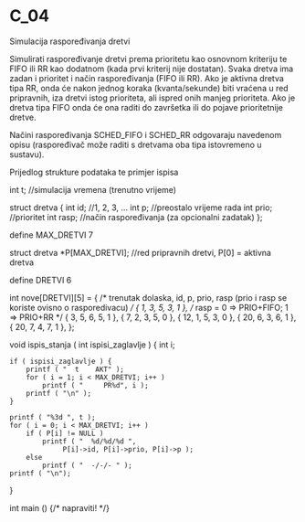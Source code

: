 # C_04
Simulacija raspoređivanja dretvi

Simulirati raspoređivanje dretvi prema prioritetu kao osnovnom kriteriju te FIFO ili RR kao dodatnom (kada prvi kriterij nije dostatan). Svaka dretva ima zadan i prioritet i način raspoređivanja (FIFO ili RR). Ako je aktivna dretva tipa RR, onda će nakon jednog koraka (kvanta/sekunde) biti vraćena u red pripravnih, iza dretvi istog prioriteta, ali ispred onih manjeg prioriteta. Ako je dretva tipa FIFO onda će ona raditi do završetka ili do pojave prioritetnije dretve.

Načini raspoređivanja SCHED_FIFO i SCHED_RR odgovaraju navedenom opisu (raspoređivač može raditi s dretvama oba tipa istovremeno u sustavu).



Prijedlog strukture podataka te primjer ispisa



int t; //simulacija vremena (trenutno vrijeme)


struct dretva {
	int id; //1, 2, 3, ...
	int p;  //preostalo vrijeme rada
	int prio; //prioritet
	int rasp; //način raspoređivanja (za opcionalni zadatak)
};

define MAX_DRETVI	7

struct dretva *P[MAX_DRETVI]; //red pripravnih dretvi, P[0] = aktivna dretva

define DRETVI	6

int nove[DRETVI][5] =
{
	/* trenutak dolaska, id, p, prio, rasp (prio i rasp se koriste ovisno o rasporedivacu) */
	{ 1,  3, 5, 3, 1 }, /* rasp = 0 => PRIO+FIFO; 1 => PRIO+RR */
	{ 3,  5, 6, 5, 1 },
	{ 7,  2, 3, 5, 0 },
	{ 12, 1, 5, 3, 0 },
	{ 20, 6, 3, 6, 1 },
	{ 20, 7, 4, 7, 1 },
};


void ispis_stanja ( int ispisi_zaglavlje )
{
	int i;

	if ( ispisi_zaglavlje ) {
		printf ( "  t    AKT" );
		for ( i = 1; i < MAX_DRETVI; i++ )
			printf ( "     PR%d", i );
		printf ( "\n" );
	}

	printf ( "%3d ", t );
	for ( i = 0; i < MAX_DRETVI; i++ )
		if ( P[i] != NULL )
			printf ( "  %d/%d/%d ",
				 P[i]->id, P[i]->prio, P[i]->p );
		else
			printf ( "  -/-/- " );
	printf ( "\n");
}

int main () {/* napraviti! */}



